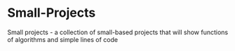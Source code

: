 # Small-Projects
Small projects - a collection of small-based projects that will show functions of algorithms and simple lines of code
